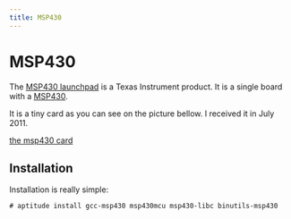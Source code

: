 ```yaml
---
title: MSP430
---
```


# MSP430

The [MSP430 launchpad](http://www.ti.com/tool/msp-exp430g2) is a Texas
Instrument product. It is a single board with a
[MSP430](http://en.wikipedia.org/wiki/TI_MSP430).

It is a tiny card as you can see on the picture bellow. I received it in
July 2011.

[the msp430 card](/src/msp430/1.JPG)

## Installation

Installation is really simple:

    # aptitude install gcc-msp430 msp430mcu msp430-libc binutils-msp430

